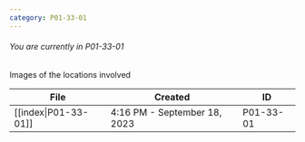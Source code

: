 ```yaml
---
category: P01-33-01
---
```

###### You are currently in P01-33-01

Images of the locations involved

| File                                                                                                | Created                      | ID        |
| --------------------------------------------------------------------------------------------------- | ---------------------------- | --------- |
| [[index\|P01-33-01]] | 4:16 PM - September 18, 2023 | P01-33-01 |

